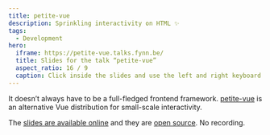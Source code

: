 ```yaml
---
title: petite-vue
description: Sprinkling interactivity on HTML ✨
tags:
  - Development
hero:
  iframe: https://petite-vue.talks.fynn.be/
  title: Slides for the talk “petite-vue”
  aspect_ratio: 16 / 9
  caption: Click inside the slides and use the left and right keyboard arrow keys or the buttons in the bottom left corner to navigate the slides.
---
```


It doesn’t always have to be a full-fledged frontend framework. [petite-vue](https://github.com/vuejs/petite-vue) is an alternative Vue distribution for small-scale interactivity.

The [slides are available online](https://petite-vue.talks.fynn.be/) and they are [open source](https://github.com/mvsde/petite-vue-talk). No recording.
